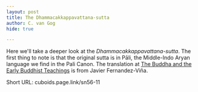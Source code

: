 ```yaml
---
layout: post
title: The Dhammacakkappavattana-sutta
author: C. van Gog
hide: true

---
```


Here we'll take a deeper look at the *Dhammacakkappavattana-sutta*. The first thing to note is that the original sutta is in Pāli, the Middle-Indo Aryan language we find in the Pali Canon. The translation at [The Buddha and the Early Buddhist Teachings](https://cuboids.page.link/isd1) is from Javier Fernandez-Viña. 

Short URL: cuboids.page.link/sn56-11
<!--stackedit_data:
eyJoaXN0b3J5IjpbMTEwMDk1MDAyOCwxOTE0OTU3MzM4XX0=
-->